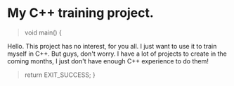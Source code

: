 # __My C++ training project.__

> void main() {

Hello. This project has no interest, for you all. I just want to use it to train myself in C++.
But guys, don't worry. I have a lot of projects to create in the coming months, I just don't have enough C++ experience to do them!

> return EXIT_SUCCESS;
> }
